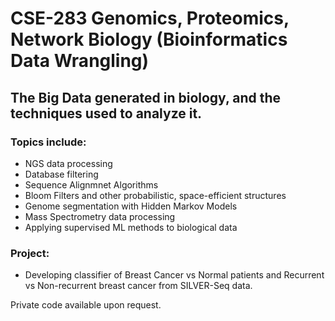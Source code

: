 # CSE-283 Genomics, Proteomics, Network Biology (Bioinformatics Data Wrangling)
## The Big Data generated in biology, and the techniques used to analyze it. 

### Topics include: 
- NGS data processing
- Database filtering
- Sequence Alignmnet Algorithms
- Bloom Filters and other probabilistic, space-efficient structures
- Genome segmentation with Hidden Markov Models 
- Mass Spectrometry data processing
- Applying supervised ML methods to biological data

### Project: 
- Developing classifier of Breast Cancer vs Normal patients and Recurrent vs Non-recurrent breast cancer from SILVER-Seq data.

Private code available upon request. 
